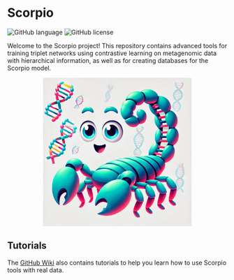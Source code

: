 # Scorpio

![GitHub language](https://img.shields.io/github/languages/top/MsAlEhR/Scorpio)
![GitHub license](https://img.shields.io/github/license/MsAlEhR/Scorpio)

Welcome to the Scorpio project! This repository contains advanced tools for training triplet networks using contrastive learning on metagenomic data with hierarchical information, as well as for creating databases for the Scorpio model. 

<p align="center">
  <img src="scorpio_logo.webp" alt="Scorpio Logo" width="340" height="340">
</p>

## Tutorials

The [GitHub Wiki](https://github.com/MsAlEhR/Scorpio/wiki) also contains tutorials to help you learn how to use Scorpio tools with real data.
